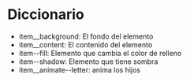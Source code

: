 # Diccionario

* item__background: El fondo del elemento
* item__content: El contenido del elemento
* item--fill: Elemento que cambia el color de relleno
* item--shadow: Elemento que tiene sombra
* item__animate--letter: anima los hijos 
